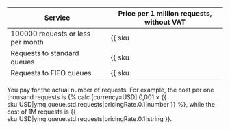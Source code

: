 | Service | Price per 1 million requests, without VAT |
| ----- | ----- |
| 100000 requests or less per month | {{ sku|USD|ymq.queue.std.requests|string }} |
| Requests to standard queues | {{ sku|USD|ymq.queue.std.requests|pricingRate.0.1|string }} |
| Requests to FIFO queues | {{ sku|USD|ymq.queue.fifo.requests|pricingRate.0.1|string }} |

You pay for the actual number of requests. For example, the cost per one thousand requests is {% calc [currency=USD] 0,001 × {{ sku|USD|ymq.queue.std.requests|pricingRate.0.1|number }} %}, while the cost of 1M requests is {{ sku|USD|ymq.queue.std.requests|pricingRate.0.1|string }}.
